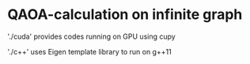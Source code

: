 # QAOA-calculation on infinite graph

'./cuda' provides codes running on GPU using cupy

'./c++' uses Eigen template library to run on g++11